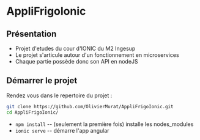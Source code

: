 # AppliFrigoIonic

## Présentation
- Projet d'etudes du cour d'IONIC du M2 Ingesup
- Le projet s'articule autour d'un fonctionnement en microservices
- Chaque partie possède donc son API en nodeJS

## Démarrer le projet
Rendez vous dans le repertoire du projet :
```bash
git clone https://github.com/OlivierMurat/AppliFrigoIonic.git
cd AppliFrigoIonic/
```
* `npm install` -- (seulement la première fois) installe les nodes_modules
* `ionic serve` -- démarre l'app angular
